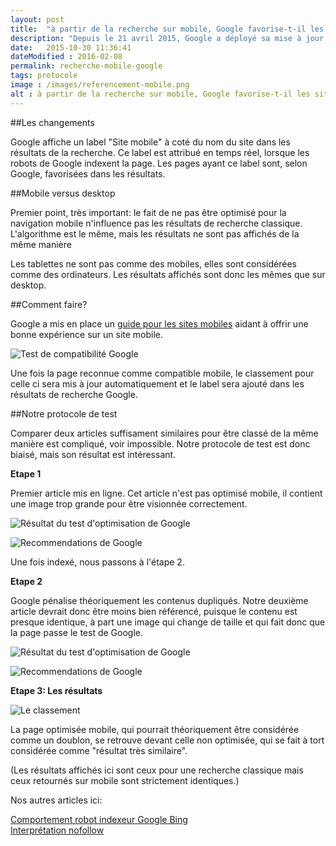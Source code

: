 ```yaml
---
layout: post
title:  "à partir de la recherche sur mobile, Google favorise-t-il les sites mobiles"
description: "Depuis le 21 avril 2015, Google a déployé sa mise à jour - mobile-friendly - . Quels sont donc les effets de cette mise à jour sur votre référencement?"
date:   2015-10-30 11:36:41
dateModified : 2016-02-08
permalink: recherche-mobile-google
tags: protocole
image : /images/referencement-mobile.png
alt : à partir de la recherche sur mobile, Google favorise-t-il les sites mobiles
---
```


##Les changements

Google affiche un label "Site mobile" à coté du nom du site dans les résultats de la recherche. Ce label est attribué en temps réel, lorsque les robots de Google indexent la page. Les pages ayant ce label sont, selon Google, favorisées dans les résultats.

##Mobile versus desktop

Premier point, très important: le fait de ne pas être optimisé pour la navigation mobile n'influence pas les résultats de recherche classique. L'algorithme est le même, mais les résultats ne sont pas affichés de la même manière

Les tablettes ne sont pas comme des mobiles, elles sont considérées comme des ordinateurs. Les résultats affichés sont donc les mêmes que sur desktop.


##Comment faire?

Google a mis en place un [guide pour les sites mobiles](https://developers.google.com/webmasters/mobile-sites/?hl=fr-FR&utm_source=MFT&utm_medium=incoming-link&utm_campaign=MFT) aidant à offrir une bonne expérience sur un site mobile.  


![Test de compatibilité Google](/images/test-compatibilite-google.png "Test de compatibilité Google")


Une fois la page reconnue comme compatible mobile, le classement pour celle ci sera mis à jour automatiquement et le label sera ajouté dans les résultats de recherche Google.


##Notre protocole de test

Comparer deux articles suffisament similaires pour être classé de la même manière est compliqué, voir impossible. Notre protocole de test est donc biaisé, mais son résultat est intéressant.

**Etape 1**
 
Premier article mis en ligne. Cet article n'est pas optimisé mobile, il contient une image trop grande pour être visionnée correctement. 

![Résultat du test d'optimisation de Google](/images/desktop_non_optimized_results.png "Résultat du test d'optimisation de Google")

![Recommendations de Google](/images/desktop_non_optimized_pic.png "Recommendations de Google")

Une fois indexé, nous passons à l'étape 2.

**Etape 2**

Google pénalise théoriquement les contenus dupliqués. Notre deuxième article devrait donc être moins bien référencé, puisque le contenu est presque identique, à part une image qui change de taille et qui fait donc que la page passe le test de Google.

![Résultat du test d'optimisation de Google](/images/mobile_results.png "Résultat du test d'optimisation de Google")

![Recommendations de Google](/images/mobile_pic.png "Recommendations de Google")

**Etape 3: Les résultats**

![Le classement](/images/referencement_bananes.png "Le classement")

La page optimisée mobile, qui pourrait théoriquement être considérée comme un doublon, se retrouve devant celle non optimisée, qui se fait à tort considérée comme "résultat très similaire".

(Les résultats affichés ici sont ceux pour une recherche classique mais ceux retournés sur mobile sont strictement identiques.)



Nos autres articles ici:
<p>
   <a href="http://www.referencement-web.site/comportement-robot-indexeur-google-bing/" title="Comportement roboto indexeur Google Bing">Comportement robot indexeur Google Bing</a><br>
   <a href="http://www.referencement-web.site/comparer-google-bing-interpretation-nofollow/" title="Interprétation no-follow">Interprétation nofollow</a><br>
</p>

